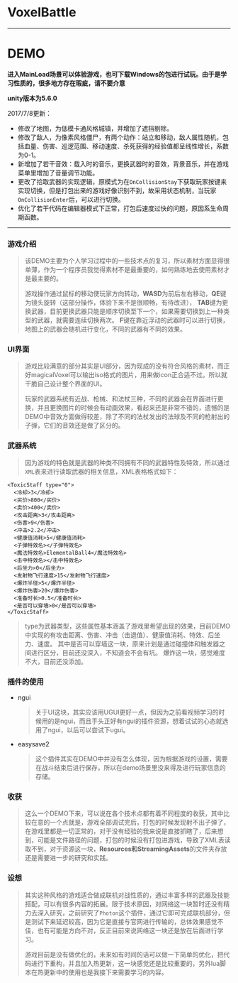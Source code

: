 # VoxelBattle
-------------------------
DEMO
===
**进入MainLoad场景可以体验游戏，也可下载Windows的包进行试玩。由于是学习性质的，很多地方存在瑕疵，请不要介意**

**unity版本为5.6.0**

2017/7/8更新：

- 修改了地图，为低模卡通风格城镇，并增加了遮挡剔除。
- 修改了敌人，为像素风格僵尸，有两个动作：站立和移动，敌人属性随机，包括血量、伤害、巡逻范围、移动速度、杀死获得的经验值都呈线性增长，系数为0-1。
- 新增加了若干音效：载入时的音乐，更换武器时的音效，背景音乐，并在游戏菜单里增加了音量调节功能。
- 更改了拾取武器的实现逻辑，原模式为在`OnCollisionStay`下获取玩家按键来实现切换，但是打包出来的游戏好像识别不到，故采用状态机制，当玩家`OnCollisionEnter`后，可以进行切换。
- 优化了若干代码在编辑器模式下正常，打包后速度过快的问题，原因系生命周期函数。



---
### 游戏介绍 ###
> 该DEMO主要为个人学习过程中的一些技术点的复习，所以素材方面显得很单薄，作为一个程序员我觉得素材不是最重要的，如何熟练地去使用素材才是最主要的。
>  
>  游戏操作通过鼠标的移动使玩家方向转动，**WASD**为前后左右移动，**QE**键为镜头旋转（这部分操作，体验下来不是很顺畅，有待改进），
>  **TAB**键为更换武器，目前更换武器只能是顺序切换至下一个，如果需要切换到上一种类型的武器，就需要连续切换两次。
>**F**键在靠近浮动的武器时可以进行切换，地图上的武器会随机进行变化，不同的武器有不同的效果。

### UI界面 ###
>游戏比较满意的部分其实是UI部分，因为现成的没有符合风格的素材，而正好magicalVoxel可以输出iso格式的图片，用来做icon正合适不过。所以就干脆自己设计整个界面的UI。
>
>玩家的武器系统有近战、枪械、和法杖三种，不同的武器会在界面进行更换，并且更换图片的时候会有动画效果，看起来还是非常不错的，遗憾的是DEMO中音效方面做得较差，除了不同的法杖发出的法球及不同的枪射出的子弹，它们的音效还是做了区分的。
>
### 武器系统 ###
>因为游戏的特色就是武器的种类不同拥有不同的武器特性及特效，所以通过`XML`表来进行读取武器的相关信息，XML表格格式如下：



    <ToxicStaff type="0">
      <冷却>3</冷却>
      <买价>800</买价>
      <卖价>400</卖价>
      <攻击距离>3</攻击距离>
      <伤害>9</伤害>
      <冲击>2.2</冲击>
      <健康值消耗>5</健康值消耗>
      <子弹特效名></子弹特效名>
      <魔法特效名>ElementalBall4</魔法特效名>
      <击中特效名></击中特效名>
      <后坐力>0</后坐力>
      <发射物飞行速度>15</发射物飞行速度>
      <爆炸半径>5</爆炸半径>
      <爆炸伤害>20</爆炸伤害>
      <准备时长>0.5</准备时长>
      <是否可以穿墙>0</是否可以穿墙>
    </ToxicStaff>

>type为武器类型，这些属性基本涵盖了游戏里希望出现的效果，目前DEMO中实现的有攻击距离、伤害、冲击（击退值）、健康值消耗、特效、后坐力、速度。
>其中是否可以穿墙这一块，原来计划是通过碰撞体和触发器之间进行区分，目前还没深入，不知道会不会有坑。
>爆炸这一块，感觉难度不大，目前还没添加。
### 插件的使用 ###
- ngui
	>关于UI这块，其实应该用UGUI更好一点，但因为之前看视频学习的时候用的是ngui，而且手头正好有ngui的插件资源，想着试试的心态就选用了ngui，以后可以尝试下ugui。
- easysave2
	>这个插件其实在DEMO中并没有怎么体现，因为根据游戏的设置，需要在战斗结束后进行保存，所以在demo场景里没来得及进行玩家信息的存储。
	
### 收获 ###
>这么一个DEMO下来，可以说在各个技术点都有着不同程度的收获，其中比较在意的一个点就是，游戏全部调试完后，打包的时候发现射不出子弹了，在游戏里都是一切正常的，对于没有经验的我来说是直接抓瞎了，后来想到，可能是文件路径的问题，打包的时候没有打包进游戏，导致了XML表读取不到，对于资源这一块，**Resources和StreamingAssets**的文件夹存放还是需要进一步的研究和实践。
>
### 设想 ###
>其实这种风格的游戏适合做成联机对战性质的，通过丰富多样的武器及技能搭配，可以有很多内容的拓展。限于技术原因，对网络这一块暂时还没有精力去深入研究，之前研究了`Photon`这个插件，通过它即可完成联机部分，但是测试下来延迟较高，因为它是直接与官网进行传输的，总体效果感觉不佳，也有可能是方向不对，反正目前来说网络这一块还是放在后面进行学习。
>
>游戏目前是没有做优化的，未来如有时间的话可以做一下简单的优化，把代码进行下重构，并且加入热更新，这一块感觉还是比较重要的，另外lua脚本在热更新中的使用也是我接下来需要学习的内容。
